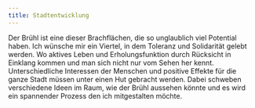 ```yaml
---
title: Stadtentwicklung
---
```

Der Brühl ist eine dieser Brachflächen, die so unglaublich viel Potential haben. Ich wünsche mir ein Viertel, in dem Toleranz und Solidarität gelebt werden. Wo aktives Leben und Erholungsfunktion durch Rücksicht in Einklang kommen und man sich nicht nur vom Sehen her kennt. Unterschiedliche Interessen der Menschen und positive Effekte für die ganze Stadt müssen unter einen Hut gebracht werden. Dabei schweben verschiedene Ideen im Raum, wie der Brühl aussehen könnte und es wird ein spannender Prozess den ich mitgestalten möchte.
